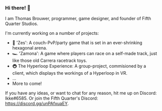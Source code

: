 ### Hi there! 👋

I am Thomas Brouwer, programmer, game designer, and founder of Fifth Quarter Studios.

I'm currently working on a number of projects:
- 🤺 'Zes': A couch-PvP/party game that is set in an ever-shrinking hexagonal arena.
- 🏎️ 'Zamona': A game where players can race on a self-made track, just like those old Carrera racetrack toys.
- 🚇 The Hyperloop Experience: A group-project, commisioned by a client, which displays the workings of a Hyperloop in VR.
- ...
- More to come!

If you have any ideas, or want to chat for any reason, hit me up on Discord: Ikke#6585. Or join the Fifth Quarter's Discord: https://discord.gg/unPAfxuaEY.

<!--
**ikke123123/ikke123123** is a ✨ _special_ ✨ repository because its `README.md` (this file) appears on your GitHub profile.

Here are some ideas to get you started:

- 🔭 I’m currently working on ...
- 🌱 I’m currently learning ...
- 👯 I’m looking to collaborate on ...
- 🤔 I’m looking for help with ...
- 💬 Ask me about ...
- 📫 How to reach me: ...
- 😄 Pronouns: ...
- ⚡ Fun fact: ...
-->
